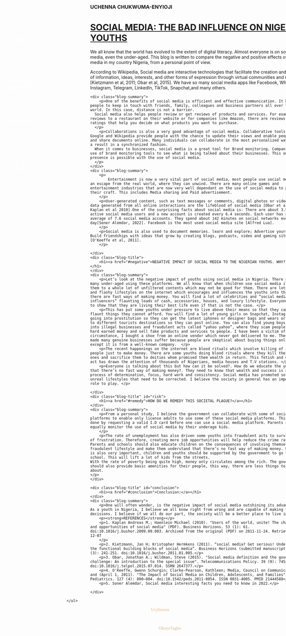 <!DOCTYPE html>
<html>
<head>
	<meta charset="utf-8">
	<title>SOCIAL MEDIA: THE BAD INFLUENCE ON NIGERIAN YOUTHS</title>
	<link rel="stylesheet" type="text/css" href="css/style.css">
	<link rel="preconnect" href="https://fonts.googleapis.com">
	<link rel="preconnect" href="https://fonts.gstatic.com" crossorigin>
	<link href="https://fonts.googleapis.com/css2?family=Lato&display=swap" rel="stylesheet">
	<link rel="stylesheet" type="text/css" href="https://maxcdn.bootstrapcdn.com/font-awesome/4.3.0/css/font-awesome.min.css">
<style type="text/css">
	@import url('https://fonts.googleapis.com/css2?family=Lato&display=swap');
@import url('https://fonts.googleapis.com/css2?family=Lato&family=Quintessential&display=swap');

body {
  background: #000;
  box-sizing: border-box;
}

.blog-container {
  background: #fff;
  border-radius: 5px;
  box-shadow: rgba(0, 0, 0, 0.2) 0 4px 2px -2px;
  font-family: 'Lato', sans-serif;
  font-weight: 100;
  margin: 48px auto;
  width: 20rem;
}
@media screen and (min-width: 480px) {
  .blog-container {
    width: 28rem;
  }
}
@media screen and (min-width: 767px) {
  .blog-container {
    width: 40rem;
  }
}
@media screen and (min-width: 959px) {
  .blog-container {
    width: 50rem;
  }
}
@media screen and (max-width: 650px){
    #nav-toggle {
      display: none;
    }
}

.blog-container a {
  color: #4d4dff;
  text-decoration: none;
  transition: 0.25s ease;
}
.blog-container a:hover {
  border-color: #ff4d4d;
  color: #ff4d4d;
}

.blog-cover {
  background: url("../img/img 1.jpg");
  background-size: cover;
  border-radius: 5px 5px 0 0;
  height: 15rem;
  box-shadow: inset rgba(0, 0, 0, 0.2) 0 64px 64px 16px;
}

.blog-author,
.blog-author--no-cover {
  margin: 0 auto;
  padding-top: 0.125rem;
  width: 80%;
}

.blog-author h3::before,
.blog-author--no-cover h3::before {
  background: url("../img/avatar.jpg");
  background-size: cover;
  border-radius: 50%;
  content: " ";
  display: inline-block;
  height: 32px;
  margin-right: 0.5rem;
  position: relative;
  top: 8px;
  width: 32px;
}

.blog-author h3 {
  color: #fff;
  font-weight: 100;
}

.blog-author--no-cover h3 {
  color: #999999;
  font-weight: 100;
}

.blog-body {
  margin: 0 auto;
  width: 80%;
}

.video-body {
  height: 100%;
  width: 100%;
}

.blog-title h1 a {
  color: #333;
  font-weight: 100;
}

.blog-summary p {
  color: #4d4d4d;
  text-align: justify;
}

.blog-tags ul {
  display: flex;
  flex-direction: row;
  flex-wrap: wrap;
  list-style: none;
  padding-left: 0;
}

.blog-tags li + li {
  margin-left: 0.5rem;
}

.blog-tags a {
  border: 1px solid #999999;
  border-radius: 3px;
  color: #999999;
  font-size: 0.75rem;
  height: 1.5rem;
  line-height: 1.5rem;
  letter-spacing: 1px;
  padding: 0 0.5rem;
  text-align: center;
  text-transform: uppercase;
  white-space: nowrap;
  width: 5rem;
}

.blog-footer {
  border-top: 1px solid #e6e6e6;
  margin: 0 auto;
  padding-bottom: 0.125rem;
  width: 80%;
}

.blog-footer ul {
  list-style: none;
  display: flex;
  flex: row wrap;
  justify-content: flex-end;
  padding-left: 0;
}

.blog-footer li:first-child {
  margin-right: auto;
}

.blog-footer li + li {
  margin-left: 0.5rem;
}

.blog-footer li {
  color: #999999;
  font-size: 0.75rem;
  height: 1.5rem;
  letter-spacing: 1px;
  line-height: 1.5rem;
  text-align: center;
  text-transform: uppercase;
  position: relative;
  white-space: nowrap;
}
.blog-footer li a {
  color: #999999;
}

.comments {
  margin-right: 1rem;
}

.published-date {
  border: 1px solid #999999;
  border-radius: 3px;
  padding: 0 0.5rem;
}

.numero {
  position: relative;
  top: -0.5rem;
}

.icon-star,
.icon-bubble {
  fill: #999999;
  height: 24px;
  margin-right: 0.5rem;
  transition: 0.25s ease;
  width: 24px;
}
.icon-star:hover,
.icon-bubble:hover {
  fill: #ff4d4d;
}

nav {
  position: fixed;
  top: 100px;
  left: 0;
  margin-top: 25px;
}
nav a {
  display: block;
  text-align: center;
  color: #FFF;
  padding: 15px 20px;
  font-size: 40px;
  margin-left: -200px;
  width: 100px;
  height: 100px;
  transition-property: margin-left;
  transition-duration: 0.2s;
  transition-timing-function: ease;
  font-size: 20px;
  text-decoration: none;
  text-align: center;
}
nav a:hover {
  color: #CFD8DC;
}
nav a:nth-child(1) {
  transition-delay: 0s;
}
nav a:nth-child(2) {
  transition-delay: 0.2s;
}
nav a:nth-child(3) {
  transition-delay: 0.4s;
}
nav a:nth-child(4) {
  transition-delay: 0.6s;
}
#nav-toggle {
  width: 100px;
  height: 100px;
  border: none;
  background-color: rgba(0, 0, 0, 0);
  font: inherit;
  font-size: 40px;
  color: #FFF;
  transition: transform 0.2s ease;
  padding: 0;
}
#nav-toggle:after {
  content: "\f0c9";
  font-family: 'FontAwesome';
}
#nav-toggle:focus {
  outline: none;
}
#nav-toggle:hover {
  color: #CFD8DC;
}
.nav-open nav a {
  margin-left: 0;
}
.nav-open #nav-toggle {
  transform: rotate(-180deg);
}
.nav-open #nav-toggle:after {
  content: "\f00d";
}
.img-fluid {
  max-inline-size: 100%;
  block-size: auto;
  width: 700px;
  height: 250px;
}
.float-left {
  float: left;
}
.fluid-div {
  text-align: center;
  color: #fff;
}
.fluid-div p a {
  text-decoration: none;
  color: burlywood;
}
footer div {
  font-family: 'Quintessential', cursive;
}
</style>
</head>
<body>

<header class="float-left">
	  <button id="nav-toggle"></button>

<nav>
	<a href="#topic">TOPIC</a>
	<a href="#negative">NEGATIVE IMPACT</a>
	<a href="#remedy">REMEDY</a>
	<a href="#conclusion">CONCLUSION</a>
</nav>

</header>

<div class="blog-container">
  
  <div class="blog-header">
    <div class="blog-cover">
      <div class="blog-author">
        <h3>UCHENNA CHUKWUMA-ENYIOJI</h3>
      </div>
    </div>
  </div>

  <div class="blog-body">
    <div class="blog-title" id="topic">
      <h1><a href="#">SOCIAL MEDIA: THE BAD INFLUENCE ON NIGERIAN YOUTHS</a></h1>
    </div>
    <div class="blog-summary">
      <p>We all know that the world has evolved to the extent of digital literacy. Almost everyone is on social media, even the under-aged. This blog is written to compare the negative and positive effects of social media in my country Nigeria, from a personal point of view.</p>
      <p>According to Wikipedia, Social media are interactive technologies that facilitate the creation and sharing of information, ideas, interests, and other forms of expression through virtual communities and networks [Kietzmann et al, 2011; Obar et al, 2015]. We have so many social media apps like Facebook, Whatsapp, Instagram, Telegram, LinkedIn, TikTok, Snapchat,and many others.</p>
    </div>
    
    <div class="blog-summary">
    	<p>One of the benefits of social media is efficient and effective communication. It helps people to keep in touch with friends, family, colleagues and business partners all over the world. In this case, distance is not a barrier. 
      Social media also helps people review or get reviews of products and services. For example, reviews to a restaurant on their website or for companies like Amazon, there are reviews and ratings that help you decide on what products you want to purchase.
      </p>
    	<p>Collaborations is also a very good advantage of social media. Collaborative tools like Google and Wikipedia provide people with the chance to update their views and enable people edit and share documents online. Many individuals can collaborate in the most personalized way to get a result in a synchronized fashion.
      When it comes to businesses, social media is a great tool for Brand monitoring. Companies make use of brand monitoring tools to see what is being talked about their businesses. This online presence is possible with the use of social media.
      </p>
    </div>
    <div class="blog-summary">
    	<p>
    		Entertainment is now a very vital part of social media, most people use social media as an escape from the real world, where they can unwind. There are many online games and entertainment industries that are now very well dependant on the use of social media to promote their craft. This includes Media sharing and Paid advertisement.
    	</p>
    	<p>User-generated content, such as text messages or comments, digital photos or videos, and data generated from all online interactions are the lifeblood of social media [Obar et al 2015; Kaplan et al 2010].One of the surprising facts about social media is: There are about 3.5 billion active social media users and a new account is created every 6.4 seconds. Each user has an average of 7.6 social media accounts. They spend about 142 minutes on social networks every day[Soner Alemdar, 2022]. Facebook is the most used social media site [Alfred Lua].
    	</p>
    	<p>Social media is also used to document memories. learn and explore; Advertise yourself. Build friendships with ideas that grow by creating blogs, podcasts, video and gaming sites [O'Keeffe et al, 2011].
    	</p>
  
    </div>
    <div class="blog-title">
    	<h1><a href="#negative">NEGATIVE IMPACT OF SOCIAL MEDIA TO THE NIGERIAN YOUTHS. WHY?!</a></h1>
    </div>
    <div class="blog-summary">
    	<p>Let’s look at the negative impact of youths using social media in Nigeria. There are so many under-aged using these platforms. We all know that when children use social media it exposes them to a whole lot of unfiltered contents which may not be good for them. There are lots of fake and flashy lifestyles on the internet which encourages and influences the youths into thinking there are fast ways of making money. You will find a lot of celebrities and “social media influencers” flaunting loads of cash, accessories, houses, and luxury lifestyle. Everyone wants to show that they are living their best life even if that is not the case. </p>
    	<p>This has put some youths under pressure to live above their means so that they can also flaunt things they cannot afford. You will find a lot of young girls on Snapchat, Instagram etc going into prostitution so they can get the latest iphones or designer bags and wears or travel to different tourists destinations so they can post online. You can also find young boys going into illegal businesses and fraudulent acts called “yahoo yahoo”, where they scam people of their hard earned money and sell fake products and services to people. I have been a victim of this circumstance, I bought a shoe from an online vendor which never got delivered to me. These has made many genuine businesses suffer because people are skeptical about buying things online, except it is from a well-known company.  </p>
    	<p>The recent happenings on the internet are blood rituals which involve killing of innocent people just to make money. There are some youths doing blood rituals where they kill their loved ones and sacrifice them to deities whom promised them wealth in return. This fetish and diabolic act has drawn the attention of thousands of Nigerians, media houses and T.V stations. </p>
    	<p>Everyone is talking about this but how can it be solved?. How do we educate the youths that there’s no fast way of making money?. They need to know that wealth and success is a gradual process of determination, focus, hard work and consistency. Social media has promoted so many unreal lifestyles that need to be corrected. I believe the society in general has an important role to play. </p>
    	
    </div>
    <div class="blog-title" id="risk">
    	<h1><a href="#remedy">HOW DO WE REMEDY THIS SOCIETAL PLAGUE?</a></h1>
    </div>
    <div class="blog-summary">
    	<p>From a personal study, I believe the government can collaborate with some of social media platforms to enable only license adults to use some of these social media platforms. This can be done by requesting a valid I.D card before one can use a social media platform. Parents should equally monitor the use of social media by their underage kids.
		</p>
		<p>The rate of unemployment has also driven some youths into fraudulent acts to survive out of frustration. Therefore, creating more job opportunities will help reduce the crime rate. 
    Parents and schools should also educate children on the consequences of involving themselves in fraudulent lifestyle and make them understand that there’s no fast way of making money. Education is also very important, children and youths should be supported by the government to go to school. This will lift a lot of kids from the streets.
    With the rate of poverty being quite high, money only circulates among the rich. The government should also provide basic amenities for their people, this way, there are less things to worry about. 
    </p>
    </div>
    
    <div class="blog-title" id="conclusion">
    	<h1><a href="#conclusion">Conclusion:</a></h1>
    </div>
    <div class="blog-summary">
    	<p>One will often wonder, is the negative impact of social media outshining its advantages?. As a youth in Nigeria, I believe we all know right from wrong and are capable of making the right decisions. I believe if we all do our part, the society will be a better place to live in.</p>
    	<p><strong>REFERENCES</strong></p>
    	<p>1. Kaplan Andreas M.; Haenlein Michael (2010). "Users of the world, unite! The challenges and opportunities of social media" (PDF). Business Horizons. 53 (1): 61. doi:10.1016/j.bushor.2009.09.003. Archived from the original (PDF) on 2011-11-24. Retrieved 2016-12-07
		</p>
		<p>2. Kietzmann, Jan H; Kristopher Hermkens (2011). “social media? Get serious! Understanding the functional building blocks of social media”. Business Horizons (submitted manuscript). 54 (3): 241-251. doi:10.1016/j.bushor.2011.01.005.</p>
		<p>3. Obar, Jonathan A.; Wildman, Steve (2015). "Social media definition and the governance challenge: An introduction to the special issue". Telecommunications Policy. 39 (9): 745–750. doi:10.1016/j.telpol.2015.07.014. SSRN 2647377.</p>
		<p>4. O'Keeffe, Gwenn Schurgin; Clarke-Pearson, Kathleen; Media, Council on Communications and (April 1, 2011). "The Impact of Social Media on Children, Adolescents, and Families". Pediatrics. 127 (4): 800–804. doi:10.1542/peds.2011-0054. ISSN 0031-4005. PMID 21444588</p>
		<p>5. Soner Alemdar, Social media interesting facts you need to know in 2022.</p>
		
    </div>
    
  </div>
  
  <div class="blog-footer">
    <ul>
      
    </ul>
  </div>

</div>

<footer>
	<div class="fluid-div">
		<p>Project is maintained by - <a href="https://github.com/Ucybrown">Ucybrown</a></p>
		<br>
		<p>Hosted on GitHub Pages - Theme by <a href="https://twitter.com/Okoyeanthonyy">OkoyeTagbo</a> </p>
	</div>
</footer>


<script type="text/javascript" src="https://cdnjs.cloudflare.com/ajax/libs/jquery/2.1.3/jquery.min.js"></script>
<script type="text/javascript">
	$(function() {
    
	$('#nav-toggle').on('click', function() {
		$('body').toggleClass('nav-open');
	});
	
	});
</script>

</body>
</html>
